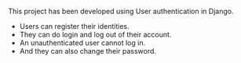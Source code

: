 This project has been developed using User authentication in Django.

- Users can register their identities.
- They can do login and log out of their account.
- An unauthenticated user cannot log in.
- And they can also change their password.